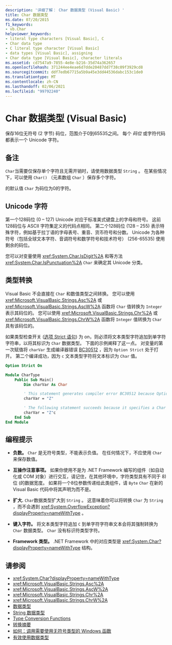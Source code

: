 ```yaml
---
description: '详细了解： Char 数据类型 (Visual Basic) '
title: Char 数据类型
ms.date: 07/20/2015
f1_keywords:
- vb.Char
helpviewer_keywords:
- literal type characters [Visual Basic], C
- Char data type
- C literal type character [Visual Basic]
- data types [Visual Basic], assigning
- Char data type [Visual Basic], character literals
ms.assetid: cd7547a9-7855-4e8e-b216-35d74a362657
ms.openlocfilehash: 371244ee4eae6d7dde20487dd7f38c09f3929cd8
ms.sourcegitcommit: ddf7edb67715a5b9a45e3dd44536dabc153c1de0
ms.translationtype: MT
ms.contentlocale: zh-CN
ms.lasthandoff: 02/06/2021
ms.locfileid: "99792240"
---
```

# <a name="char-data-type-visual-basic"></a>Char 数据类型 (Visual Basic)

保存16位无符号 (2 字节) 码位，范围介于0到65535之间。 每个 *码位* 或字符代码都表示一个 Unicode 字符。

## <a name="remarks"></a>备注

`Char`当需要仅保存单个字符且无需开销时，请使用数据类型 `String` 。 在某些情况下，可以使用 `Char()` （元素数组 `Char` ）保存多个字符。

的默认值 `Char` 为码位为0的字符。

## <a name="unicode-characters"></a>Unicode 字符

第一个128码位 (0 – 127) Unicode 对应于标准美式键盘上的字母和符号。 这前128码位与 ASCII 字符集定义的代码点相同。 第二个128码位 (128 – 255) 表示特殊字符，例如基于拉丁语的字母表号、重音、货币符号和分数。 Unicode 为各种符号（包括全球文本字符、音调符号和数学符号和技术符号） (256-65535) 使用剩余的码位。

您可以对变量使用 <xref:System.Char.IsDigit%2A> 和等方法 <xref:System.Char.IsPunctuation%2A> `Char` 来确定其 Unicode 分类。

## <a name="type-conversions"></a>类型转换

Visual Basic 不会直接在 `Char` 和数值类型之间转换。 您可以使用 <xref:Microsoft.VisualBasic.Strings.Asc%2A> 或 <xref:Microsoft.VisualBasic.Strings.AscW%2A> 函数将 `Char` 值转换为 `Integer` 表示其码位的。 您可以使用 <xref:Microsoft.VisualBasic.Strings.Chr%2A> 或 <xref:Microsoft.VisualBasic.Strings.ChrW%2A> 函数将 `Integer` 值转换为 `Char` 具有该码位的。

如果类型检查开关 ([选项 Strict 语句](../statements/option-strict-statement.md)) 为 on，则必须将文本类型字符追加到单字符字符串，以将其标识为 `Char` 数据类型。 下面的示例阐释了这一点。 对变量的第一次赋值将 `charVar` 生成编译器错误 [BC30512](../../misc/bc30512.md) ，因为 `Option Strict` 处于打开。 第二个编译成功，因为 `c` 文本类型字符将文本标识为 `Char` 值。

```vb
Option Strict On

Module CharType
    Public Sub Main()
        Dim charVar As Char

        ' This statement generates compiler error BC30512 because Option Strict is On.  
        charVar = "Z"  

        ' The following statement succeeds because it specifies a Char literal.  
        charVar = "Z"c
    End Sub
End Module
```

## <a name="programming-tips"></a>编程提示

- **负数。** `Char` 是无符号类型，不能表示负值。 在任何情况下，不应使用 `Char` 来保存数值。

- **互操作注意事项。** 如果你使用不是为 .NET Framework 编写的组件（如自动化或 COM 对象）进行交互，请记住，在其他环境中，字符类型具有不同于 8) 位 (的数据宽度。 如果将一个8位参数传递给此类组件，请 `Byte` `Char` 在新的 Visual Basic 代码中将其声明为而不是。

- **扩大.** `Char`数据类型扩大到 `String` 。 这意味着你可以将转换 `Char` 为 `String` ，而不会遇到 <xref:System.OverflowException?displayProperty=nameWithType> 。

- **键入字符。** 将文本类型字符追加 `C` 到单字符字符串文本会将其强制转换为 `Char` 数据类型。 `Char` 没有标识符类型字符。

- **Framework 类型。** .NET Framework 中的对应类型是 <xref:System.Char?displayProperty=nameWithType> 结构。

## <a name="see-also"></a>请参阅

- <xref:System.Char?displayProperty=nameWithType>
- <xref:Microsoft.VisualBasic.Strings.Asc%2A>
- <xref:Microsoft.VisualBasic.Strings.AscW%2A>
- <xref:Microsoft.VisualBasic.Strings.Chr%2A>
- <xref:Microsoft.VisualBasic.Strings.ChrW%2A>
- [数据类型](index.md)
- [String 数据类型](string-data-type.md)
- [Type Conversion Functions](../functions/type-conversion-functions.md)
- [转换摘要](../keywords/conversion-summary.md)
- [如何：调用需要使用无符号类型的 Windows 函数](../../programming-guide/com-interop/how-to-call-a-windows-function-that-takes-unsigned-types.md)
- [有效使用数据类型](../../programming-guide/language-features/data-types/efficient-use-of-data-types.md)
